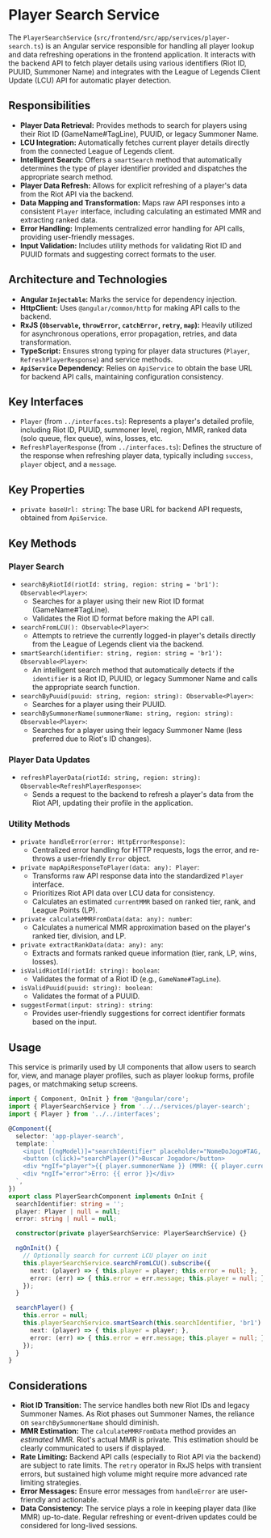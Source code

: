# Player Search Service

The `PlayerSearchService` (`src/frontend/src/app/services/player-search.ts`) is an Angular service responsible for handling all player lookup and data refreshing operations in the frontend application. It interacts with the backend API to fetch player details using various identifiers (Riot ID, PUUID, Summoner Name) and integrates with the League of Legends Client Update (LCU) API for automatic player detection.

## Responsibilities

- **Player Data Retrieval:** Provides methods to search for players using their Riot ID (GameName#TagLine), PUUID, or legacy Summoner Name.
- **LCU Integration:** Automatically fetches current player details directly from the connected League of Legends client.
- **Intelligent Search:** Offers a `smartSearch` method that automatically determines the type of player identifier provided and dispatches the appropriate search method.
- **Player Data Refresh:** Allows for explicit refreshing of a player's data from the Riot API via the backend.
- **Data Mapping and Transformation:** Maps raw API responses into a consistent `Player` interface, including calculating an estimated MMR and extracting ranked data.
- **Error Handling:** Implements centralized error handling for API calls, providing user-friendly messages.
- **Input Validation:** Includes utility methods for validating Riot ID and PUUID formats and suggesting correct formats to the user.

## Architecture and Technologies

- **Angular `Injectable`:** Marks the service for dependency injection.
- **HttpClient:** Uses `@angular/common/http` for making API calls to the backend.
- **RxJS (`Observable`, `throwError`, `catchError`, `retry`, `map`):** Heavily utilized for asynchronous operations, error propagation, retries, and data transformation.
- **TypeScript:** Ensures strong typing for player data structures (`Player`, `RefreshPlayerResponse`) and service methods.
- **`ApiService` Dependency:** Relies on `ApiService` to obtain the base URL for backend API calls, maintaining configuration consistency.

## Key Interfaces

- `Player` (from `../interfaces.ts`): Represents a player's detailed profile, including Riot ID, PUUID, summoner level, region, MMR, ranked data (solo queue, flex queue), wins, losses, etc.
- `RefreshPlayerResponse` (from `../interfaces.ts`): Defines the structure of the response when refreshing player data, typically including `success`, `player` object, and a `message`.

## Key Properties

- `private baseUrl: string`: The base URL for backend API requests, obtained from `ApiService`.

## Key Methods

### Player Search

- `searchByRiotId(riotId: string, region: string = 'br1'): Observable<Player>`:
  - Searches for a player using their new Riot ID format (GameName#TagLine).
  - Validates the Riot ID format before making the API call.
- `searchFromLCU(): Observable<Player>`:
  - Attempts to retrieve the currently logged-in player's details directly from the League of Legends client via the backend.
- `smartSearch(identifier: string, region: string = 'br1'): Observable<Player>`:
  - An intelligent search method that automatically detects if the `identifier` is a Riot ID, PUUID, or legacy Summoner Name and calls the appropriate search function.
- `searchByPuuid(puuid: string, region: string): Observable<Player>`:
  - Searches for a player using their PUUID.
- `searchBySummonerName(summonerName: string, region: string): Observable<Player>`:
  - Searches for a player using their legacy Summoner Name (less preferred due to Riot's ID changes).

### Player Data Updates

- `refreshPlayerData(riotId: string, region: string): Observable<RefreshPlayerResponse>`:
  - Sends a request to the backend to refresh a player's data from the Riot API, updating their profile in the application.

### Utility Methods

- `private handleError(error: HttpErrorResponse)`:
  - Centralized error handling for HTTP requests, logs the error, and re-throws a user-friendly `Error` object.
- `private mapApiResponseToPlayer(data: any): Player`:
  - Transforms raw API response data into the standardized `Player` interface.
  - Prioritizes Riot API data over LCU data for consistency.
  - Calculates an estimated `currentMMR` based on ranked tier, rank, and League Points (LP).
- `private calculateMMRFromData(data: any): number`:
  - Calculates a numerical MMR approximation based on the player's ranked tier, division, and LP.
- `private extractRankData(data: any): any`:
  - Extracts and formats ranked queue information (tier, rank, LP, wins, losses).
- `isValidRiotId(riotId: string): boolean`:
  - Validates the format of a Riot ID (e.g., `GameName#TagLine`).
- `isValidPuuid(puuid: string): boolean`:
  - Validates the format of a PUUID.
- `suggestFormat(input: string): string`:
  - Provides user-friendly suggestions for correct identifier formats based on the input.

## Usage

This service is primarily used by UI components that allow users to search for, view, and manage player profiles, such as player lookup forms, profile pages, or matchmaking setup screens.

```typescript
import { Component, OnInit } from '@angular/core';
import { PlayerSearchService } from '../../services/player-search';
import { Player } from '../../interfaces';

@Component({
  selector: 'app-player-search',
  template: `
    <input [(ngModel)]="searchIdentifier" placeholder="NomeDoJogo#TAG, PUUID ou Summoner Name">
    <button (click)="searchPlayer()">Buscar Jogador</button>
    <div *ngIf="player">{{ player.summonerName }} (MMR: {{ player.currentMMR }})</div>
    <div *ngIf="error">Erro: {{ error }}</div>
  `,
})
export class PlayerSearchComponent implements OnInit {
  searchIdentifier: string = '';
  player: Player | null = null;
  error: string | null = null;

  constructor(private playerSearchService: PlayerSearchService) {}

  ngOnInit() {
    // Optionally search for current LCU player on init
    this.playerSearchService.searchFromLCU().subscribe({
      next: (player) => { this.player = player; this.error = null; },
      error: (err) => { this.error = err.message; this.player = null; }
    });
  }

  searchPlayer() {
    this.error = null;
    this.playerSearchService.smartSearch(this.searchIdentifier, 'br1').subscribe({
      next: (player) => { this.player = player; },
      error: (err) => { this.error = err.message; this.player = null; }
    });
  }
}
```

## Considerations

- **Riot ID Transition:** The service handles both new Riot IDs and legacy Summoner Names. As Riot phases out Summoner Names, the reliance on `searchBySummonerName` should diminish.
- **MMR Estimation:** The `calculateMMRFromData` method provides an *estimated* MMR. Riot's actual MMR is private. This estimation should be clearly communicated to users if displayed.
- **Rate Limiting:** Backend API calls (especially to Riot API via the backend) are subject to rate limits. The `retry` operator in RxJS helps with transient errors, but sustained high volume might require more advanced rate limiting strategies.
- **Error Messages:** Ensure error messages from `handleError` are user-friendly and actionable.
- **Data Consistency:** The service plays a role in keeping player data (like MMR) up-to-date. Regular refreshing or event-driven updates could be considered for long-lived sessions.
